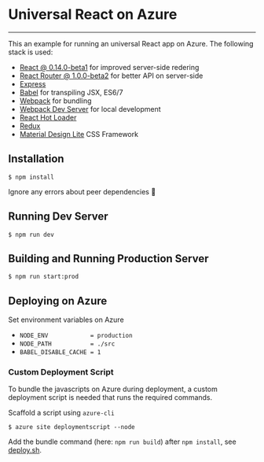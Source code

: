 # Universal React on Azure
---

This an example for running an universal React app on Azure. The following stack is used:

  * [React @ 0.14.0-beta1](https://github.com/facebook/react) for improved server-side redering
  * [React Router @ 1.0.0-beta2](https://github.com/rackt/react-router) for better API on server-side
  * [Express](http://expressjs.com)
  * [Babel](http://babeljs.io) for transpiling JSX, ES6/7
  * [Webpack](http://webpack.github.io) for bundling
  * [Webpack Dev Server](http://webpack.github.io/docs/webpack-dev-server.html) for local development
  * [React Hot Loader](https://github.com/gaearon/react-hot-loader)
  * [Redux](https://github.com/gaearon/redux)
  * [Material Design Lite](http://getmdl.io) CSS Framework

## Installation

```
$ npm install
```
Ignore any errors about peer dependencies :see_no_evil:

## Running Dev Server

```
$ npm run dev
```

## Building and Running Production Server

```
$ npm run start:prod
```

## Deploying on Azure

Set environment variables on Azure

  * `NODE_ENV            = production`
  * `NODE_PATH           = ./src`
  * `BABEL_DISABLE_CACHE = 1`

### Custom Deployment Script

To bundle the javascripts on Azure during deployment, a custom deployment
script is needed that runs the required commands.

Scaffold a script using `azure-cli`
```
$ azure site deploymentscript --node
```

Add the bundle command (here: `npm run build`) after `npm install`, see [deploy.sh]().

